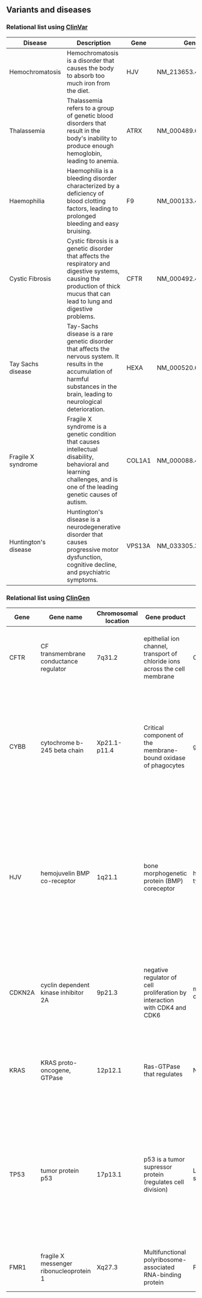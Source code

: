 ## Variants and diseases

### Relational list using [ClinVar](https://www.ncbi.nlm.nih.gov/clinvar/)

| Disease              | Description                                                                                                                                                                             | Gene   | Genetic Mutation               |
|----------------|-------------------------|----------------|----------------|
| Hemochromatosis      | Hemochromatosis is a disorder that causes the body to absorb too much iron from the diet.                                                                                               | HJV    | NM_213653.4:c.187C\>T          |
| Thalassemia          | Thalassemia refers to a group of genetic blood disorders that result in the body's inability to produce enough hemoglobin, leading to anemia.                                           | ATRX   | NM_000489.6(ATRX):c.6253C\>T   |
| Haemophilia          | Haemophilia is a bleeding disorder characterized by a deficiency of blood clotting factors, leading to prolonged bleeding and easy bruising.                                            | F9     | NM_000133.4(F9):c.1113C\>A     |
| Cystic Fibrosis      | Cystic fibrosis is a genetic disorder that affects the respiratory and digestive systems, causing the production of thick mucus that can lead to lung and digestive problems.           | CFTR   | NM_000492.4(CFTR):c.3623del    |
| Tay Sachs disease    | Tay-Sachs disease is a rare genetic disorder that affects the nervous system. It results in the accumulation of harmful substances in the brain, leading to neurological deterioration. | HEXA   | NM_000520.6(HEXA):c.1385A\>T   |
| Fragile X syndrome   | Fragile X syndrome is a genetic condition that causes intellectual disability, behavioral and learning challenges, and is one of the leading genetic causes of autism.                  | COL1A1 | NM_000088.4(COL1A1):c.934C\>T  |
| Huntington's disease | Huntington's disease is a neurodegenerative disorder that causes progressive motor dysfunction, cognitive decline, and psychiatric symptoms.                                            | VPS13A | NM_033305.3(VPS13A):c.4918C\>T |

### Relational list using [ClinGen](https://clinicalgenome.org/)

| Gene   | Gene name                               | Chromosomal location | Gene product                                                                | Disease                             | Disease description                                                                                                                                                                                                                                                                 |
|------------|------------|------------|------------|------------|------------|
| CFTR   | CF transmembrane conductance regulator  | 7q31.2               | epithelial ion channel, transport of chloride ions across the cell membrane | Cystic fibrosis                     | a genetic disorder characterized by the production of sweat with a high salt content and mucus secretions with an abnormal viscosity                                                                                                                                                |
| CYBB   | cytochrome b-245 beta chain             | Xp21.1-p11.4         | Critical component of the membrane-bound oxidase of phagocytes              | granulomatousdisease                | Granulomatous disease is a group of disorders characterized by the formation of granulomas, which are small clusters of immune cells that occur in response to infections, inflammation, or foreign substances in the body.                                                         |
| HJV    | hemojuvelin BMP co-receptor             | 1q21.1               | bone morphogenetic protein (BMP) coreceptor                                 | hemochromatosis type 2A             | Hemochromatosis type 2A is a genetic disorder characterized by excessive iron absorption from the diet, leading to the accumulation of iron in various organs and tissues. It is caused by specific mutations in the HJV gene, which plays a role in regulating iron metabolism.    |
| CDKN2A | cyclin dependent kinase inhibitor 2A    | 9p21.3               | negative regulator of cell proliferation by interaction with CDK4 and CDK6  | melanoma-pancreatic cancer syndrome | Melanoma-pancreatic cancer syndrome is a hereditary condition that increases the risk of developing both melanoma skin cancer and pancreatic cancer.                                                                                                                                |
| KRAS   | KRAS proto-oncogene, GTPase             | 12p12.1              | Ras-GTPase that regulates                                                   | Noonan syndrome                     | Noonan syndrome is a genetic disorder that affects various parts of the body, leading to developmental and physical abnormalities.                                                                                                                                                  |
| TP53   | tumor protein p53                       | 17p13.1              | p53 is a tumor supressor protein (regulates cell division)                  | Li-Fraumeni syndrome 1              | Li-Fraumeni syndrome 1 (LFS1) is a rare hereditary genetic disorder characterized by a significantly increased risk of developing a wide range of cancers, including breast cancer, sarcomas, brain tumors, and leukemia, often at an early age, due to mutations in the TP53 gene. |
| FMR1   | fragile X messenger ribonucleoprotein 1 | Xq27.3               | Multifunctional polyribosome-associated RNA-binding protein                 | Fragile X syndrome                  | a genetic disorder characterized by mild-to-moderate intellectual disability                                                                                                                                                                                                        |
